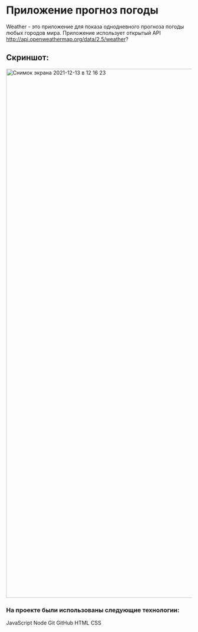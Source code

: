 # Приложение прогноз погоды

Weather - это приложение для показа однодневного прогноза погоды любых городов мира. Приложение использует открытый API http://api.openweathermap.org/data/2.5/weather?

## Скриншот:

<img width="1436" alt="Снимок экрана 2021-12-13 в 12 16 23" src="https://user-images.githubusercontent.com/84536810/145784814-100c0765-c628-4ac0-98c4-5d46f9c2130b.png">


### На проекте были использованы следующие технологии:

JavaScript Node Git GitHub HTML CSS 
